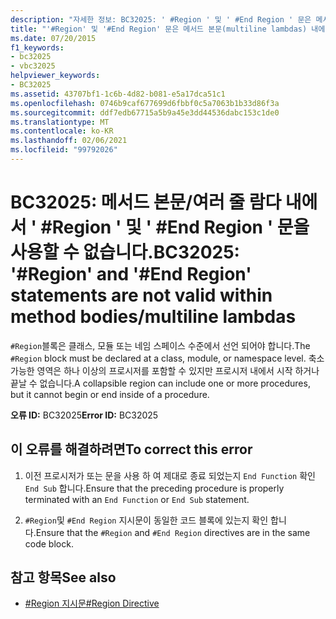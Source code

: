```yaml
---
description: "자세한 정보: BC32025: ' #Region ' 및 ' #End Region ' 문은 메서드 본문/여러 줄 람다 내에서 사용할 수 없습니다."
title: "'#Region' 및 '#End Region' 문은 메서드 본문(multiline lambdas) 내에서 사용할 수 없습니다."
ms.date: 07/20/2015
f1_keywords:
- bc32025
- vbc32025
helpviewer_keywords:
- BC32025
ms.assetid: 43707bf1-1c6b-4d82-b081-e5a17dca51c1
ms.openlocfilehash: 0746b9caf677699d6fbbf0c5a7063b1b33d86f3a
ms.sourcegitcommit: ddf7edb67715a5b9a45e3dd44536dabc153c1de0
ms.translationtype: MT
ms.contentlocale: ko-KR
ms.lasthandoff: 02/06/2021
ms.locfileid: "99792026"
---
```

# <a name="bc32025-region-and-end-region-statements-are-not-valid-within-method-bodiesmultiline-lambdas"></a><span data-ttu-id="fc3f5-103">BC32025: 메서드 본문/여러 줄 람다 내에서 ' #Region ' 및 ' #End Region ' 문을 사용할 수 없습니다.</span><span class="sxs-lookup"><span data-stu-id="fc3f5-103">BC32025: '#Region' and '#End Region' statements are not valid within method bodies/multiline lambdas</span></span>

<span data-ttu-id="fc3f5-104">`#Region`블록은 클래스, 모듈 또는 네임 스페이스 수준에서 선언 되어야 합니다.</span><span class="sxs-lookup"><span data-stu-id="fc3f5-104">The `#Region` block must be declared at a class, module, or namespace level.</span></span> <span data-ttu-id="fc3f5-105">축소 가능한 영역은 하나 이상의 프로시저를 포함할 수 있지만 프로시저 내에서 시작 하거나 끝날 수 없습니다.</span><span class="sxs-lookup"><span data-stu-id="fc3f5-105">A collapsible region can include one or more procedures, but it cannot begin or end inside of a procedure.</span></span>

 <span data-ttu-id="fc3f5-106">**오류 ID:** BC32025</span><span class="sxs-lookup"><span data-stu-id="fc3f5-106">**Error ID:** BC32025</span></span>

## <a name="to-correct-this-error"></a><span data-ttu-id="fc3f5-107">이 오류를 해결하려면</span><span class="sxs-lookup"><span data-stu-id="fc3f5-107">To correct this error</span></span>

1. <span data-ttu-id="fc3f5-108">이전 프로시저가 또는 문을 사용 하 여 제대로 종료 되었는지 `End Function` 확인 `End Sub` 합니다.</span><span class="sxs-lookup"><span data-stu-id="fc3f5-108">Ensure that the preceding procedure is properly terminated with an `End Function` or `End Sub` statement.</span></span>

2. <span data-ttu-id="fc3f5-109">`#Region`및 `#End Region` 지시문이 동일한 코드 블록에 있는지 확인 합니다.</span><span class="sxs-lookup"><span data-stu-id="fc3f5-109">Ensure that the `#Region` and `#End Region` directives are in the same code block.</span></span>

## <a name="see-also"></a><span data-ttu-id="fc3f5-110">참고 항목</span><span class="sxs-lookup"><span data-stu-id="fc3f5-110">See also</span></span>

- [<span data-ttu-id="fc3f5-111">#Region 지시문</span><span class="sxs-lookup"><span data-stu-id="fc3f5-111">#Region Directive</span></span>](../directives/region-directive.md)
